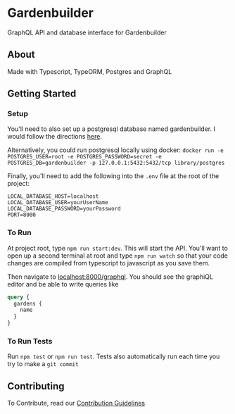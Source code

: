 # Gardenbuilder

GraphQL API and database interface for Gardenbuilder

## About

Made with Typescript, TypeORM, Postgres and GraphQL

## Getting Started

### Setup

You'll need to also set up a postgresql database named gardenbuilder. I would follow the directions [here](https://tutorial-extensions.djangogirls.org/en/optional_postgresql_installation/).

Alternatively, you could run postgresql locally using docker: `docker run -e POSTGRES_USER=root -e POSTGRES_PASSWORD=secret -e POSTGRES_DB=gardenbuilder -p 127.0.0.1:5432:5432/tcp library/postgres`

Finally, you'll need to add the following into the `.env` file at the root of the project:

```
LOCAL_DATABASE_HOST=localhost
LOCAL_DATABASE_USER=yourUserName
LOCAL_DATABASE_PASSWORD=yourPassword
PORT=8000
```

### To Run

At project root, type `npm run start:dev`. This will start the API. You'll want to open up a second terminal at root and type `npm run watch` so that your code changes are compiled from typescript to javascript as you save them. 

Then navigate to [localhost:8000/graphql](http://localhost:8000/graphql).
You should see the graphiQL editor and be able to write queries like

```graphql
query {
  gardens {
    name
  }
}
```

### To Run Tests

Run `npm test` or `npm run test`. Tests also automatically run each time you try to make a `git commit`

## Contributing

To Contribute, read our [Contribution Guidelines](https://github.com/gardenbuilder/gardenbuilder-backend-typescript/blob/master/CONTRIBUTING.md#contributing)